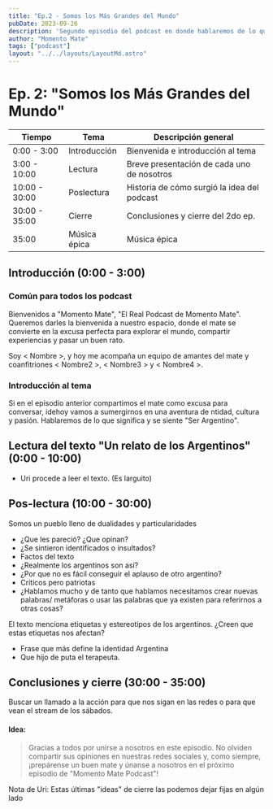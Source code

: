 ```yaml
---
title: "Ep.2 - Somos los Más Grandes del Mundo"
pubDate: 2023-09-26
description: 'Segundo episodio del podcast en donde hablaremos de lo que significa y se siente "Ser Argentino".'
author: "Momento Mate"
tags: ["podcast"]
layout: "../../layouts/LayoutMd.astro"
---
```


# Ep. 2: "Somos los Más Grandes del Mundo"

| Tiempo        | Tema         | Descripción general                         |
| ------------- | ------------ | ------------------------------------------- |
| 0:00 - 3:00   | Introducción | Bienvenida e introducción al tema           |
| 3:00 - 10:00  | Lectura      | Breve presentación de cada uno de nosotros  |
| 10:00 - 30:00 | Poslectura   | Historia de cómo surgió la idea del podcast |
| 30:00 - 35:00 | Cierre       | Conclusiones y cierre del 2do ep.           |
| 35:00         | Música épica | Música épica                                |

## Introducción (0:00 - 3:00)

### Común para todos los podcast

Bienvenidos a "Momento Mate", "El Real Podcast de Momento Mate". Queremos darles la bienvenida a nuestro espacio, donde el mate se convierte en la excusa perfecta para explorar el mundo, compartir experiencias y pasar un buen rato.

Soy < Nombre >, y hoy me acompaña un equipo de amantes del mate y coanfitriones < Nombre2 >, < Nombre3 > y < Nombre4 >.

### Introducción al tema

Si en el episodio anterior compartimos el mate como excusa para conversar, idehoy vamos a sumergirnos en una aventura de ntidad, cultura y pasión. Hablaremos de lo que significa y se siente "Ser Argentino".

## Lectura del texto "Un relato de los Argentinos" (0:00 - 10:00)

- Uri procede a leer el texto. (Es larguito)

## Pos-lectura (10:00 - 30:00)

Somos un pueblo lleno de dualidades y particularidades

- ¿Que les pareció? ¿Que opinan?
- ¿Se sintieron identificados o insultados?
- Factos del texto
- ¿Realmente los argentinos son así?
- ¿Por que no es fácil conseguir el aplauso de otro argentino?
- Críticos pero patriotas
- ¿Hablamos mucho y de tanto que hablamos necesitamos crear nuevas palabras/ metáforas o usar las palabras que ya existen para referirnos a otras cosas?

El texto menciona etiquetas y estereotipos de los argentinos. ¿Creen que estas etiquetas nos afectan?

- Frase que más define la identidad Argentina
- Que hijo de puta el terapeuta.

## Conclusiones y cierre (30:00 - 35:00)

Buscar un llamado a la acción para que nos sigan en las redes o para que vean el stream de los sábados.

#### Idea:

> Gracias a todos por unirse a nosotros en este episodio. No olviden compartir sus opiniones en nuestras redes sociales y, como siempre, ¡prepárense un buen mate y únanse a nosotros en el próximo episodio de "Momento Mate Podcast"!

Nota de Uri: Estas últimas "ideas" de cierre las podemos dejar fijas en algún lado
